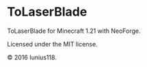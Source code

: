 # ToLaserBlade

ToLaserBlade for Minecraft 1.21 with NeoForge.

Licensed under the MIT license.

&copy; 2016 Iunius118.
